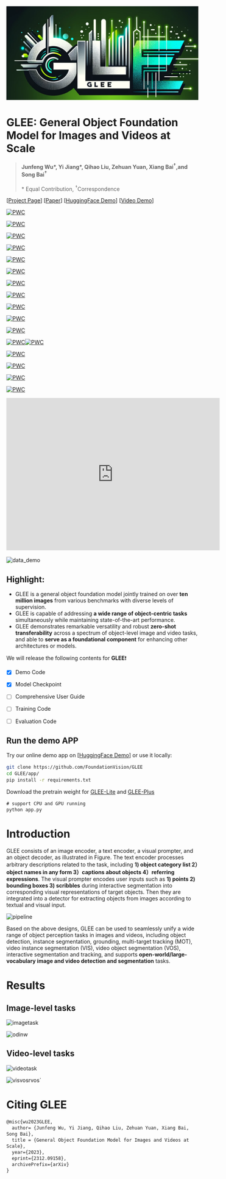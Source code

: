 


<div align=center>
  <img src="assets/images/GLEE_logo.png" width=900 >
</div>

# GLEE: General Object Foundation Model for Images and Videos at Scale

> #### Junfeng Wu\*, Yi Jiang\*,  Qihao Liu, Zehuan Yuan, Xiang Bai<sup>&dagger;</sup>,and Song Bai<sup>&dagger;</sup>
>
> \* Equal Contribution, <sup>&dagger;</sup>Correspondence

\[[Project Page](https://glee-vision.github.io/)\]   \[[Paper](https://arxiv.org/pdf/.pdf)\]    \[[HuggingFace Demo](https://huggingface.co/spaces/Junfeng5/GLEE_demo)\]   \[[Video Demo](https://youtu.be/PSVhfTPx0GQ)\]  

[![PWC](https://img.shields.io/endpoint.svg?url=https://paperswithcode.com/badge/general-object-foundation-model-for-images/long-tail-video-object-segmentation-on-burst-1)](https://paperswithcode.com/sota/long-tail-video-object-segmentation-on-burst-1?p=general-object-foundation-model-for-images)

[![PWC](https://img.shields.io/endpoint.svg?url=https://paperswithcode.com/badge/general-object-foundation-model-for-images/video-instance-segmentation-on-ovis-1)](https://paperswithcode.com/sota/video-instance-segmentation-on-ovis-1?p=general-object-foundation-model-for-images)

[![PWC](https://img.shields.io/endpoint.svg?url=https://paperswithcode.com/badge/general-object-foundation-model-for-images/referring-video-object-segmentation-on-refer)](https://paperswithcode.com/sota/referring-video-object-segmentation-on-refer?p=general-object-foundation-model-for-images)

[![PWC](https://img.shields.io/endpoint.svg?url=https://paperswithcode.com/badge/general-object-foundation-model-for-images/referring-expression-segmentation-on-refer-1)](https://paperswithcode.com/sota/referring-expression-segmentation-on-refer-1?p=general-object-foundation-model-for-images)

[![PWC](https://img.shields.io/endpoint.svg?url=https://paperswithcode.com/badge/general-object-foundation-model-for-images/multi-object-tracking-on-tao)](https://paperswithcode.com/sota/multi-object-tracking-on-tao?p=general-object-foundation-model-for-images)

[![PWC](https://img.shields.io/endpoint.svg?url=https://paperswithcode.com/badge/general-object-foundation-model-for-images/open-world-instance-segmentation-on-uvo)](https://paperswithcode.com/sota/open-world-instance-segmentation-on-uvo?p=general-object-foundation-model-for-images)

[![PWC](https://img.shields.io/endpoint.svg?url=https://paperswithcode.com/badge/general-object-foundation-model-for-images/referring-expression-segmentation-on-refcoco)](https://paperswithcode.com/sota/referring-expression-segmentation-on-refcoco?p=general-object-foundation-model-for-images)

[![PWC](https://img.shields.io/endpoint.svg?url=https://paperswithcode.com/badge/general-object-foundation-model-for-images/referring-expression-segmentation-on-refcocog)](https://paperswithcode.com/sota/referring-expression-segmentation-on-refcocog?p=general-object-foundation-model-for-images)

[![PWC](https://img.shields.io/endpoint.svg?url=https://paperswithcode.com/badge/general-object-foundation-model-for-images/video-instance-segmentation-on-youtube-vis-1)](https://paperswithcode.com/sota/video-instance-segmentation-on-youtube-vis-1?p=general-object-foundation-model-for-images)

[![PWC](https://img.shields.io/endpoint.svg?url=https://paperswithcode.com/badge/general-object-foundation-model-for-images/object-detection-on-lvis-v1-0-val)](https://paperswithcode.com/sota/object-detection-on-lvis-v1-0-val?p=general-object-foundation-model-for-images)

[![PWC](https://img.shields.io/endpoint.svg?url=https://paperswithcode.com/badge/general-object-foundation-model-for-images/instance-segmentation-on-lvis-v1-0-val)](https://paperswithcode.com/sota/instance-segmentation-on-lvis-v1-0-val?p=general-object-foundation-model-for-images)

[![PWC](https://img.shields.io/endpoint.svg?url=https://paperswithcode.com/badge/general-object-foundation-model-for-images/referring-expression-comprehension-on-refcoco)](https://paperswithcode.com/sota/referring-expression-comprehension-on-refcoco?p=general-object-foundation-model-for-images)[![PWC](https://img.shields.io/endpoint.svg?url=https://paperswithcode.com/badge/general-object-foundation-model-for-images/referring-expression-segmentation-on-refcoco-3)](https://paperswithcode.com/sota/referring-expression-segmentation-on-refcoco-3?p=general-object-foundation-model-for-images)

[![PWC](https://img.shields.io/endpoint.svg?url=https://paperswithcode.com/badge/general-object-foundation-model-for-images/instance-segmentation-on-coco-minival)](https://paperswithcode.com/sota/instance-segmentation-on-coco-minival?p=general-object-foundation-model-for-images)

[![PWC](https://img.shields.io/endpoint.svg?url=https://paperswithcode.com/badge/general-object-foundation-model-for-images/referring-expression-comprehension-on)](https://paperswithcode.com/sota/referring-expression-comprehension-on?p=general-object-foundation-model-for-images)

[![PWC](https://img.shields.io/endpoint.svg?url=https://paperswithcode.com/badge/general-object-foundation-model-for-images/instance-segmentation-on-coco)](https://paperswithcode.com/sota/instance-segmentation-on-coco?p=general-object-foundation-model-for-images)

[![PWC](https://img.shields.io/endpoint.svg?url=https://paperswithcode.com/badge/general-object-foundation-model-for-images/referring-expression-comprehension-on-refcoco-1)](https://paperswithcode.com/sota/referring-expression-comprehension-on-refcoco-1?p=general-object-foundation-model-for-images)

  <iframe width="560" height="400" src="https://www.youtube.com/embed/PSVhfTPx0GQ?si=896FMJOYVGSod8Fe" title="YouTube video player" frameborder="0" allow="accelerometer; autoplay; clipboard-write; encrypted-media; gyroscope; picture-in-picture; web-share" allowfullscreen></iframe>



![data_demo](assets/images/data_demo.png)





## Highlight:

- GLEE is a general object foundation model jointly trained on over **ten million images** from various benchmarks with diverse levels of supervision.
- GLEE is capable of addressing **a wide range of object-centric tasks** simultaneously while maintaining state-of-the-art performance.
-  GLEE demonstrates remarkable versatility and robust **zero-shot transferability** across a spectrum of object-level image and video tasks, and able to **serve as a foundational component** for enhancing other architectures or models.



We will release the following contents for **GLEE**:exclamation:

- [x] Demo Code
- [x] Model Checkpoint
- [ ] Comprehensive User Guide
- [ ] Training Code
- [ ] Evaluation Code



## Run the demo APP

Try our online demo app on \[[HuggingFace Demo](https://huggingface.co/spaces/Junfeng5/GLEE_demo)\] or use it locally:

```bash
git clone https://github.com/FoundationVision/GLEE
cd GLEE/app/
pip install -r requirements.txt
```

Download the pretrain weight for [GLEE-Lite](https://huggingface.co/spaces/Junfeng5/GLEE_demo/resolve/main/GLEE_R50_Scaleup10m.pth?download=true) and [GLEE-Plus](https://huggingface.co/spaces/Junfeng5/GLEE_demo/resolve/main/GLEE_SwinL_Scaleup10m.pth?download=true) 

```
# support CPU and GPU running
python app.py
```



# Introduction 

GLEE consists of an image encoder, a text encoder, a visual prompter, and an object decoder, as illustrated in Figure. The text encoder processes arbitrary descriptions related to the task, including **1) object category list 2）object names in any form 3）captions about objects 4）referring expressions**. The visual prompter encodes user inputs such as **1) points 2) bounding boxes 3) scribbles** during interactive segmentation into corresponding visual representations of target objects. Then they are integrated into a detector for extracting objects from images according to textual and visual input.

![pipeline](assets/images/pipeline.png)



Based on the above designs, GLEE can be used to seamlessly unify a wide range of object perception tasks in images and videos, including object detection, instance segmentation, grounding, multi-target tracking (MOT), video instance segmentation (VIS), video object segmentation (VOS), interactive segmentation and tracking, and supports **open-world/large-vocabulary image and video detection and segmentation** tasks. 



# Results

## Image-level tasks

![imagetask](assets/images/imagetask.png)

![odinw](assets/images/odinw13zero.png)

## Video-level tasks

![videotask](assets/images/videotask.png)

![visvosrvos](assets/images/visvosrvos.png)`



# Citing GLEE

```
@misc{wu2023GLEE,
  author= {Junfeng Wu, Yi Jiang, Qihao Liu, Zehuan Yuan, Xiang Bai, Song Bai},
  title = {General Object Foundation Model for Images and Videos at Scale},
  year={2023},
  eprint={2312.09158},
  archivePrefix={arXiv}
}
```

